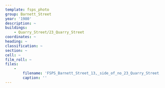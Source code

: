 ```yaml
---
template: fsps_photo
group: Barnett_Street
year: '1980'
description: ~
buildings:
    - Quarry_Street/23_Quarry_Street
coordinates: ~
heading: ~
classification: ~
section: ~
cell: ~
film_roll: ~
files:
    -
        filename: 'FSPS_Barnett_Street_13,_side_of_no_23_Quarry_Street,_7-5-H,_1980.png'
        caption: ''
---
```

